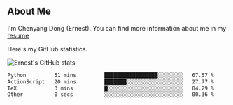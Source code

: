 ## About Me

I'm Chenyang Dong (Ernest). You can find more information about me in my [resume](https://github.com/ernestDong/resume)

Here's my GitHub statistics.

![Ernest's GitHub stats](https://github-readme-stats.vercel.app/api?username=ErnestDong&show_icons=true?count_private=true)

<!--START_SECTION:waka-->

```txt
Python         51 mins         █████████████████░░░░░░░░   67.57 %
ActionScript   20 mins         ███████░░░░░░░░░░░░░░░░░░   27.77 %
TeX            3 mins          █░░░░░░░░░░░░░░░░░░░░░░░░   04.29 %
Other          0 secs          ░░░░░░░░░░░░░░░░░░░░░░░░░   00.36 %
```

<!--END_SECTION:waka-->
